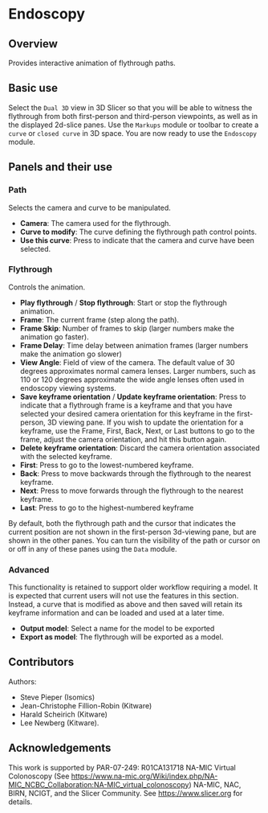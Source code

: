 # Endoscopy

## Overview

Provides interactive animation of flythrough paths.

## Basic use
Select the `Dual 3D` view in 3D Slicer so that you will be able to witness the flythrough from both first-person and third-person viewpoints, as well as in the displayed 2d-slice panes.  Use the `Markups` module or toolbar to create a `curve` or `closed curve` in 3D space.  You are now ready to use the `Endoscopy` module.

## Panels and their use

### Path

Selects the camera and curve to be manipulated.

- **Camera**: The camera used for the flythrough.
- **Curve to modify**: The curve defining the flythrough path control points.
- **Use this curve**: Press to indicate that the camera and curve have been selected.

### Flythrough

Controls the animation.

- **Play flythrough** / **Stop flythrough**: Start or stop the flythrough animation.
- **Frame**: The current frame (step along the path).
- **Frame Skip**: Number of frames to skip (larger numbers make the animation go faster).
- **Frame Delay**: Time delay between animation frames (larger numbers make the animation go slower)
- **View Angle**: Field of view of the camera.  The default value of 30 degrees approximates normal camera lenses.  Larger numbers, such as 110 or 120 degrees approximate the wide angle lenses often used in endoscopy viewing systems.
- **Save keyframe orientation** / **Update keyframe orientation**: Press to indicate that a flythrough frame is a keyframe and that you have selected your desired camera orientation for this keyframe in the first-person, 3D viewing pane.  If you wish to update the orientation for a keyframe, use the Frame, First, Back, Next, or Last buttons to go to the frame, adjust the camera orientation, and hit this button again.
- **Delete keyframe orientation**: Discard the camera orientation associated with the selected keyframe.
- **First**: Press to go to the lowest-numbered keyframe.
- **Back**: Press to move backwards through the flythrough to the nearest keyframe.
- **Next**: Press to move forwards through the flythrough to the nearest keyframe.
- **Last**: Press to go to the highest-numbered keyframe

By default, both the flythrough path and the cursor that indicates the current position are not shown in the first-person 3d-viewing pane, but are shown in the other panes.  You can turn the visibility of the path or cursor on or off in any of these panes using the `Data` module.

### Advanced

This functionality is retained to support older workflow requiring a model.  It is expected that current users will not use the features in this section.  Instead, a curve that is modified as above and then saved will retain its keyframe information and can be loaded and used at a later time.

- **Output model**: Select a name for the model to be exported
- **Export as model**: The flythrough will be exported as a model.

## Contributors

Authors:
- Steve Pieper (Isomics)
- Jean-Christophe Fillion-Robin (Kitware)
- Harald Scheirich (Kitware)
- Lee Newberg (Kitware).

## Acknowledgements

This work is supported by PAR-07-249: R01CA131718 NA-MIC Virtual Colonoscopy (See https://www.na-mic.org/Wiki/index.php/NA-MIC_NCBC_Collaboration:NA-MIC_virtual_colonoscopy) NA-MIC, NAC, BIRN, NCIGT, and the Slicer Community. See https://www.slicer.org for details.
